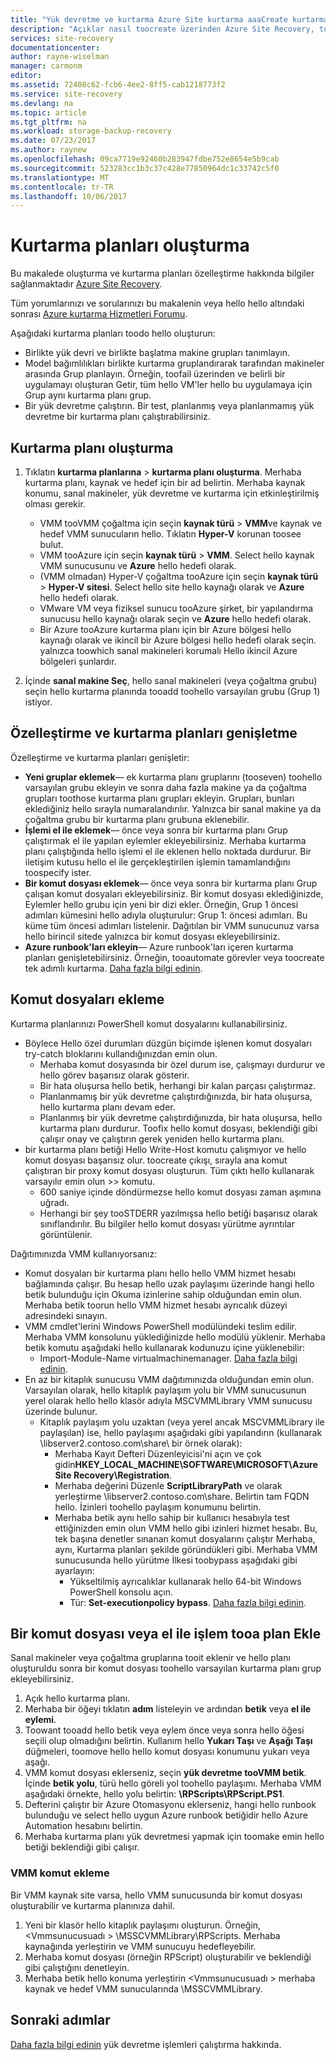 ```yaml
---
title: "Yük devretme ve kurtarma Azure Site kurtarma aaaCreate kurtarma planlarına | Microsoft Docs"
description: "Açıklar nasıl toocreate üzerinden Azure Site Recovery, toofail kurtarma planları özelleştirmek ve sanal makineleri ve fiziksel sunucuları kurtarma"
services: site-recovery
documentationcenter: 
author: rayne-wiselman
manager: carmonm
editor: 
ms.assetid: 72408c62-fcb6-4ee2-8ff5-cab1218773f2
ms.service: site-recovery
ms.devlang: na
ms.topic: article
ms.tgt_pltfrm: na
ms.workload: storage-backup-recovery
ms.date: 07/23/2017
ms.author: raynew
ms.openlocfilehash: 09ca7719e92460b283947fdbe752e8654e5b9cab
ms.sourcegitcommit: 523283cc1b3c37c428e77850964dc1c33742c5f0
ms.translationtype: MT
ms.contentlocale: tr-TR
ms.lasthandoff: 10/06/2017
---
```

# <a name="create-recovery-plans"></a>Kurtarma planları oluşturma


Bu makalede oluşturma ve kurtarma planları özelleştirme hakkında bilgiler sağlanmaktadır [Azure Site Recovery](site-recovery-overview.md).

Tüm yorumlarınızı ve sorularınızı bu makalenin veya hello hello altındaki sonrası [Azure kurtarma Hizmetleri Forumu](https://social.msdn.microsoft.com/forums/azure/home?forum=hypervrecovmgr).

 Aşağıdaki kurtarma planları toodo hello oluşturun:

* Birlikte yük devri ve birlikte başlatma makine grupları tanımlayın.
* Model bağımlılıkları birlikte kurtarma gruplandırarak tarafından makineler arasında Grup planlayın. Örneğin, toofail üzerinden ve belirli bir uygulamayı oluşturan Getir, tüm hello VM'ler hello bu uygulamaya için Grup aynı kurtarma planı grup.
* Bir yük devretme çalıştırın. Bir test, planlanmış veya planlanmamış yük devretme bir kurtarma planı çalıştırabilirsiniz.


## <a name="create-a-recovery-plan"></a>Kurtarma planı oluşturma

1. Tıklatın **kurtarma planlarına** > **kurtarma planı oluşturma**.
   Merhaba kurtarma planı, kaynak ve hedef için bir ad belirtin. Merhaba kaynak konumu, sanal makineler, yük devretme ve kurtarma için etkinleştirilmiş olması gerekir.

    - VMM tooVMM çoğaltma için seçin **kaynak türü** > **VMM**ve kaynak ve hedef VMM sunucuların hello. Tıklatın **Hyper-V** korunan toosee bulut.
    - VMM tooAzure için seçin **kaynak türü** > **VMM**.  Select hello kaynak VMM sunucusunu ve **Azure** hello hedefi olarak.
    - (VMM olmadan) Hyper-V çoğaltma tooAzure için seçin **kaynak türü** > **Hyper-V sitesi**. Select hello site hello kaynağı olarak ve **Azure** hello hedefi olarak.
    - VMware VM veya fiziksel sunucu tooAzure şirket, bir yapılandırma sunucusu hello kaynağı olarak seçin ve **Azure** hello hedefi olarak.
    - Bir Azure tooAzure kurtarma planı için bir Azure bölgesi hello kaynağı olarak ve ikincil bir Azure bölgesi hello hedefi olarak seçin. yalnızca toowhich sanal makineleri korumalı Hello ikincil Azure bölgeleri şunlardır.
2. İçinde **sanal makine Seç**, hello sanal makineleri (veya çoğaltma grubu) seçin hello kurtarma planında tooadd toohello varsayılan grubu (Grup 1) istiyor.

## <a name="customize-and-extend-recovery-plans"></a>Özelleştirme ve kurtarma planları genişletme

Özelleştirme ve kurtarma planları genişletir:

- **Yeni gruplar eklemek**— ek kurtarma planı gruplarını (tooseven) toohello varsayılan grubu ekleyin ve sonra daha fazla makine ya da çoğaltma grupları toothose kurtarma planı grupları ekleyin. Grupları, bunları eklediğiniz hello sırayla numaralandırılır. Yalnızca bir sanal makine ya da çoğaltma grubu bir kurtarma planı grubuna eklenebilir.
- **İşlemi el ile eklemek**— önce veya sonra bir kurtarma planı Grup çalıştırmak el ile yapılan eylemler ekleyebilirsiniz. Merhaba kurtarma planı çalıştığında hello işlemi el ile eklenen hello noktada durdurur. Bir iletişim kutusu hello el ile gerçekleştirilen işlemin tamamlandığını toospecify ister.
- **Bir komut dosyası eklemek**— önce veya sonra bir kurtarma planı Grup çalışan komut dosyaları ekleyebilirsiniz. Bir komut dosyası eklediğinizde, Eylemler hello grubu için yeni bir dizi ekler. Örneğin, Grup 1 öncesi adımları kümesini hello adıyla oluşturulur: Grup 1: öncesi adımları. Bu küme tüm öncesi adımları listelenir. Dağıtılan bir VMM sunucunuz varsa hello birincil sitede yalnızca bir komut dosyası ekleyebilirsiniz.
- **Azure runbook'ları ekleyin**— Azure runbook'ları içeren kurtarma planları genişletebilirsiniz. Örneğin, tooautomate görevler veya toocreate tek adımlı kurtarma. [Daha fazla bilgi edinin](site-recovery-runbook-automation.md).

## <a name="add-scripts"></a>Komut dosyaları ekleme

Kurtarma planlarınızı PowerShell komut dosyalarını kullanabilirsiniz.

 - Böylece Hello özel durumları düzgün biçimde işlenen komut dosyaları try-catch bloklarını kullandığınızdan emin olun.
    - Merhaba komut dosyasında bir özel durum ise, çalışmayı durdurur ve hello görev başarısız olarak gösterir.
    - Bir hata oluşursa hello betik, herhangi bir kalan parçası çalıştırmaz.
    - Planlanmamış bir yük devretme çalıştırdığınızda, bir hata oluşursa, hello kurtarma planı devam eder.
    - Planlanmış bir yük devretme çalıştırdığınızda, bir hata oluşursa, hello kurtarma planı durdurur. Toofix hello komut dosyası, beklendiği gibi çalışır onay ve çalıştırın gerek yeniden hello kurtarma planı.
- bir kurtarma planı betiği Hello Write-Host komutu çalışmıyor ve hello komut dosyası başarısız olur. toocreate çıkışı, sırayla ana komut çalıştıran bir proxy komut dosyası oluşturun. Tüm çıktı hello kullanarak varsayılır emin olun >> komutu.
  * 600 saniye içinde döndürmezse hello komut dosyası zaman aşımına uğradı.
  * Herhangi bir şey tooSTDERR yazılmışsa hello betiği başarısız olarak sınıflandırılır. Bu bilgiler hello komut dosyası yürütme ayrıntılar görüntülenir.

Dağıtımınızda VMM kullanıyorsanız:

* Komut dosyaları bir kurtarma planı hello hello VMM hizmet hesabı bağlamında çalışır. Bu hesap hello uzak paylaşımı üzerinde hangi hello betik bulunduğu için Okuma izinlerine sahip olduğundan emin olun. Merhaba betik toorun hello VMM hizmet hesabı ayrıcalık düzeyi adresindeki sınayın.
* VMM cmdlet'lerini Windows PowerShell modülündeki teslim edilir. Merhaba VMM konsolunu yüklediğinizde hello modülü yüklenir. Merhaba betik komutu aşağıdaki hello kullanarak kodunuzu içine yüklenebilir:
   - Import-Module-Name virtualmachinemanager. [Daha fazla bilgi edinin](https://technet.microsoft.com/library/hh875013.aspx).
* En az bir kitaplık sunucusu VMM dağıtımınızda olduğundan emin olun. Varsayılan olarak, hello kitaplık paylaşım yolu bir VMM sunucusunun yerel olarak hello hello klasör adıyla MSCVMMLibrary VMM sunucusu üzerinde bulunur.
    * Kitaplık paylaşım yolu uzaktan (veya yerel ancak MSCVMMLibrary ile paylaşılan) ise, hello paylaşımı aşağıdaki gibi yapılandırın (kullanarak \\libserver2.contoso.com\share\ bir örnek olarak):
      * Merhaba Kayıt Defteri Düzenleyicisi'ni açın ve çok gidin**HKEY_LOCAL_MACHINE\SOFTWARE\MICROSOFT\Azure Site Recovery\Registration**.
      * Merhaba değerini Düzenle **ScriptLibraryPath** ve olarak yerleştirme \\libserver2.contoso.com\share\. Belirtin tam FQDN hello. İzinleri toohello paylaşım konumunu belirtin.
      * Merhaba betik aynı hello sahip bir kullanıcı hesabıyla test ettiğinizden emin olun VMM hello gibi izinleri hizmet hesabı. Bu, tek başına denetler sınanan komut dosyalarını çalıştır Merhaba, aynı, Kurtarma planları şekilde göründükleri gibi. Merhaba VMM sunucusunda hello yürütme İlkesi toobypass aşağıdaki gibi ayarlayın:
        * Yükseltilmiş ayrıcalıklar kullanarak hello 64-bit Windows PowerShell konsolu açın.
        * Tür: **Set-executionpolicy bypass**. [Daha fazla bilgi edinin](https://technet.microsoft.com/library/ee176961.aspx).

## <a name="add-a-script-or-manual-action-tooa-plan"></a>Bir komut dosyası veya el ile işlem tooa plan Ekle

Sanal makineler veya çoğaltma gruplarına tooit eklenir ve hello planı oluşturuldu sonra bir komut dosyası toohello varsayılan kurtarma planı grup ekleyebilirsiniz.

1. Açık hello kurtarma planı.
2. Merhaba bir öğeyi tıklatın **adım** listeleyin ve ardından **betik** veya **el ile eylemi**.
3. Toowant tooadd hello betik veya eylem önce veya sonra hello öğesi seçili olup olmadığını belirtin. Kullanım hello **Yukarı Taşı** ve **Aşağı Taşı** düğmeleri, toomove hello hello komut dosyası konumunu yukarı veya aşağı.
4. VMM komut dosyası eklerseniz, seçin **yük devretme tooVMM betik**. İçinde **betik yolu**, türü hello göreli yol toohello paylaşımı. Merhaba VMM aşağıdaki örnekte, hello yolu belirtin: **\RPScripts\RPScript.PS1**.
5. Defterini çalıştır bir Azure Otomasyonu eklerseniz, hangi hello runbook bulunduğu ve select hello uygun Azure runbook betiğidir hello Azure Automation hesabını belirtin.
6. Merhaba kurtarma planı yük devretmesi yapmak için toomake emin hello betiği beklendiği gibi çalışır.


### <a name="add-a-vmm-script"></a>VMM komut ekleme

Bir VMM kaynak site varsa, hello VMM sunucusunda bir komut dosyası oluşturabilir ve kurtarma planınıza dahil.

1. Yeni bir klasör hello kitaplık paylaşımı oluşturun. Örneğin, \<Vmmsunucusuadı > \MSSCVMMLibrary\RPScripts. Merhaba kaynağında yerleştirin ve VMM sunucuyu hedefleyebilir.
2. Merhaba komut dosyası (örneğin RPScript) oluşturabilir ve beklendiği gibi çalıştığını denetleyin.
3. Merhaba betik hello konuma yerleştirin \<Vmmsunucusuadı > merhaba kaynak ve hedef VMM sunucularında \MSSCVMMLibrary.


## <a name="next-steps"></a>Sonraki adımlar

[Daha fazla bilgi edinin](site-recovery-failover.md) yük devretme işlemleri çalıştırma hakkında.
